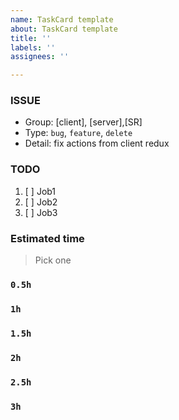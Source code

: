 ```yaml
---
name: TaskCard template
about: TaskCard template
title: ''
labels: ''
assignees: ''

---
```


### ISSUE
- Group:  [client], [server],[SR]
- Type: `bug`, `feature`, `delete`
- Detail: fix actions from client redux

### TODO
1. [ ] Job1
2. [ ] Job2
3. [ ] Job3

### Estimated time
> Pick one
### `0.5h`
### `1h`
### `1.5h`
### `2h`
### `2.5h`
### `3h`
